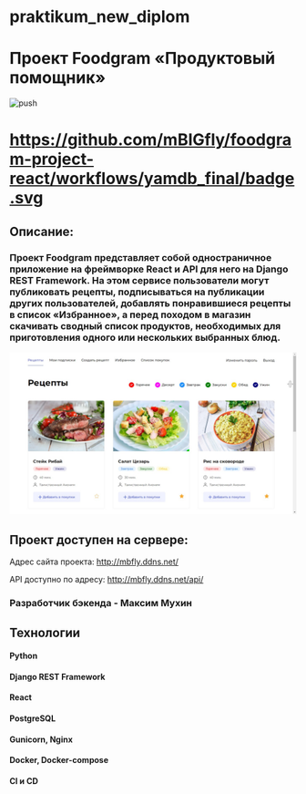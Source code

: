 # praktikum_new_diplom

# Проект Foodgram «Продуктовый помощник»
![push](https://github.com/mBIGfly/foodgram-project-react/actions/workflows/foodgram_worflow.yml/badge.svg?event=push)
# https://github.com/mBIGfly/foodgram-project-react/workflows/yamdb_final/badge.svg
## Описание:

### Проект Foodgram представляет собой одностраничное приложение на фреймворке React и API для него на Django REST Framework. На этом сервисе пользователи могут публиковать рецепты, подписываться на публикации других пользователей, добавлять понравившиеся рецепты в список «Избранное», а перед походом в магазин скачивать сводный список продуктов, необходимых для приготовления одного или нескольких выбранных блюд.

![Image](https://github.com/mBIGfly/foodgram-project-react/raw/master/backend/static/foodgram.jpg)

## Проект доступен на сервере:
Адрес сайта проекта: http://mbfly.ddns.net/

API доступно по адресу: http://mbfly.ddns.net/api/

### Разработчик бэкенда - Максим Мухин

## Технологии

#### Python
#### Django REST Framework
#### React
#### PostgreSQL
#### Gunicorn, Nginx
#### Docker, Docker-compose
#### CI и CD